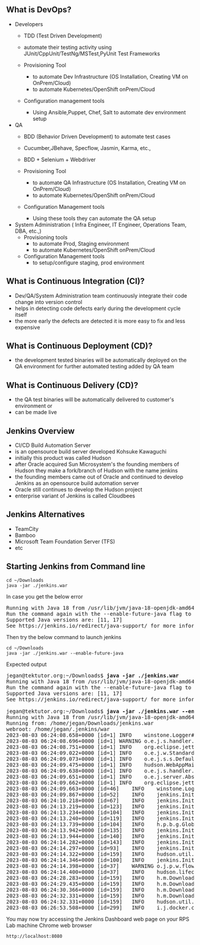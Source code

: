 ## What is DevOps?
- Developers
  - TDD (Test Driven Development) 
  - automate their testing activity using JUnit/CppUnit/TestNg/MSTest,PyUnit Test Frameworks
  - Provisioning Tool
    - to automate Dev Infrastructure (OS Installation, Creating VM on OnPrem/Cloud)
    - to automate Kubernetes/OpenShift onPrem/Cloud
 
  - Configuration management tools
    - Using Ansible,Puppet, Chef, Salt to automate dev environment setup
- QA
  - BDD (Behavior Driven Development) to automate test cases
  - Cucumber,JBehave, Specflow, Jasmin, Karma, etc.,
  - BDD + Selenium + Webdriver
  - Provisioning Tool
    - to automate QA Infrastructure (OS Installation, Creating VM on OnPrem/Cloud)
    - to automate Kubernetes/OpenShift onPrem/Cloud

  - Configuration Management tools
    - Using these tools they can automate the QA setup
- System Administration ( Infra Engineer, IT Engineer, Operations Team, DBA, etc.,)
  - Provisioning tools
    - to automate Prod, Staging environment
    - to automate Kubernetes/OpenShift onPrem/Cloud
  - Configuration Management tools
    - to setup/configure staging, prod environment

## What is Continuous Integration (CI)?
- Dev/QA/System Administration team continuously integrate their code change into version control
- helps in detecting code defects early during the development cycle itself
- the more early the defects are detected it is more easy to fix and less expensive

## What is Continuous Deployment (CD)?
- the development tested binaries will be automatically deployed on the QA environment
  for further automated testing added by QA team

## What is Continuous Delivery (CD)?
- the QA test binaries will be automatically delivered to customer's environment or
- can be made live

## Jenkins Overview
- CI/CD Build Automation Server
- is an opensource build server developed Kohsuke Kawaguchi 
- initially this product was called Hudson
- after Oracle acquired Sun Microsystem's the founding members of Hudson they make a fork/branch
  of Hudson with the name jenkins
- the founding members came out of Oracle and continued to develop Jenkins as an opensource
  build automation server
- Oracle still continues to develop the Hudson project
- enterprise variant of Jenkins is called Cloudbees
  
## Jenkins Alternatives
- TeamCity
- Bamboo
- Microsoft Team Foundation Server (TFS)
- etc

## Starting Jenkins from Command line
```
cd ~/Downloads
java -jar ./jenkins.war
```

In case you get the below error
<pre>
Running with Java 18 from /usr/lib/jvm/java-18-openjdk-amd64, which is not yet fully supported.
Run the command again with the --enable-future-java flag to enable preview support for future Java versions.
Supported Java versions are: [11, 17]
See https://jenkins.io/redirect/java-support/ for more information.
</pre>

Then try the below command to launch jenkins
```
cd ~/Downloads
java -jar ./jenkins.war --enable-future-java
```

Expected output
<pre>
jegan@tektutor.org:~/Downloads$ <b>java -jar ./jenkins.war</b>
Running with Java 18 from /usr/lib/jvm/java-18-openjdk-amd64, which is not yet fully supported.
Run the command again with the --enable-future-java flag to enable preview support for future Java versions.
Supported Java versions are: [11, 17]
See https://jenkins.io/redirect/java-support/ for more information.
  
jegan@tektutor.org:~/Downloads$ <b>java -jar ./jenkins.war --enable-future-java</b>
Running with Java 18 from /usr/lib/jvm/java-18-openjdk-amd64, which is not fully supported. Continuing because --enable-future-java is set. Supported Java versions are: [11, 17]. See https://jenkins.io/redirect/java-support/ for more information.
Running from: /home/jegan/Downloads/jenkins.war
webroot: /home/jegan/.jenkins/war
2023-08-03 06:24:08.658+0000 [id=1]	INFO	winstone.Logger#logInternal: Beginning extraction from war file
2023-08-03 06:24:08.696+0000 [id=1]	WARNING	o.e.j.s.handler.ContextHandler#setContextPath: Empty contextPath
2023-08-03 06:24:08.751+0000 [id=1]	INFO	org.eclipse.jetty.server.Server#doStart: jetty-10.0.13; built: 2022-12-07T20:13:20.134Z; git: 1c2636ea05c0ca8de1ffd6ca7f3a98ac084c766d; jvm 18.0.2-ea+9-Ubuntu-222.04
2023-08-03 06:24:09.022+0000 [id=1]	INFO	o.e.j.w.StandardDescriptorProcessor#visitServlet: NO JSP Support for /, did not find org.eclipse.jetty.jsp.JettyJspServlet
2023-08-03 06:24:09.073+0000 [id=1]	INFO	o.e.j.s.s.DefaultSessionIdManager#doStart: Session workerName=node0
2023-08-03 06:24:09.475+0000 [id=1]	INFO	hudson.WebAppMain#contextInitialized: Jenkins home directory: /home/jegan/.jenkins found at: $user.home/.jenkins
2023-08-03 06:24:09.638+0000 [id=1]	INFO	o.e.j.s.handler.ContextHandler#doStart: Started w.@bc57b40{Jenkins v2.401.1,/,file:///home/jegan/.jenkins/war/,AVAILABLE}{/home/jegan/.jenkins/war}
2023-08-03 06:24:09.651+0000 [id=1]	INFO	o.e.j.server.AbstractConnector#doStart: Started ServerConnector@543e710e{HTTP/1.1, (http/1.1)}{0.0.0.0:8080}
2023-08-03 06:24:09.662+0000 [id=1]	INFO	org.eclipse.jetty.server.Server#doStart: Started Server@120d6fe6{STARTING}[10.0.13,sto=0] @1409ms
2023-08-03 06:24:09.663+0000 [id=46]	INFO	winstone.Logger#logInternal: Winstone Servlet Engine running: controlPort=disabled
2023-08-03 06:24:09.867+0000 [id=52]	INFO	jenkins.InitReactorRunner$1#onAttained: Started initialization
2023-08-03 06:24:10.218+0000 [id=67]	INFO	jenkins.InitReactorRunner$1#onAttained: Listed all plugins
2023-08-03 06:24:13.219+0000 [id=123]	INFO	jenkins.InitReactorRunner$1#onAttained: Prepared all plugins
2023-08-03 06:24:13.234+0000 [id=104]	INFO	jenkins.InitReactorRunner$1#onAttained: Started all plugins
2023-08-03 06:24:13.240+0000 [id=119]	INFO	jenkins.InitReactorRunner$1#onAttained: Augmented all extensions
2023-08-03 06:24:13.739+0000 [id=104]	INFO	h.p.b.g.GlobalTimeOutConfiguration#load: global timeout not set
2023-08-03 06:24:13.942+0000 [id=135]	INFO	jenkins.InitReactorRunner$1#onAttained: System config loaded
2023-08-03 06:24:13.944+0000 [id=140]	INFO	jenkins.InitReactorRunner$1#onAttained: System config adapted
2023-08-03 06:24:14.282+0000 [id=143]	INFO	jenkins.InitReactorRunner$1#onAttained: Loaded all jobs
2023-08-03 06:24:14.297+0000 [id=93]	INFO	jenkins.InitReactorRunner$1#onAttained: Configuration for all jobs updated
2023-08-03 06:24:14.322+0000 [id=159]	INFO	hudson.util.Retrier#start: Attempt #1 to do the action check updates server
2023-08-03 06:24:14.346+0000 [id=100]	INFO	jenkins.InitReactorRunner$1#onAttained: Completed initialization
2023-08-03 06:24:14.398+0000 [id=37]	WARNING	o.j.p.w.flow.FlowExecutionList$1#computeNext: Failed to load Owner[DBChangePipeline/3:null]. Unregistering
2023-08-03 06:24:14.400+0000 [id=37]	INFO	hudson.lifecycle.Lifecycle#onReady: <b>Jenkins is fully up and running</b>
2023-08-03 06:24:28.283+0000 [id=159]	INFO	h.m.DownloadService$Downloadable#load: Obtained the updated data file for hudson.tasks.Maven.MavenInstaller
2023-08-03 06:24:29.435+0000 [id=159]	INFO	h.m.DownloadService$Downloadable#load: Obtained the updated data file for hudson.plugins.gradle.GradleInstaller
2023-08-03 06:24:30.366+0000 [id=159]	INFO	h.m.DownloadService$Downloadable#load: Obtained the updated data file for hudson.tasks.Ant.AntInstaller
2023-08-03 06:24:32.331+0000 [id=159]	INFO	h.m.DownloadService$Downloadable#load: Obtained the updated data file for hudson.tools.JDKInstaller
2023-08-03 06:24:32.331+0000 [id=159]	INFO	hudson.util.Retrier#start: Performed the action check updates server successfully at the attempt #1
2023-08-03 06:26:53.508+0000 [id=299]	INFO	i.j.docker.client.DockerAPI#getOrMakeClient: Cached connection io.jenkins.docker.client.DockerAPI$SharableDockerClient@17d3ea47 to DockerClientParameters{dockerUri='tcp://localhost:4243', credentialsId='null', readTimeoutInMsOrNull=60000, connectTimeoutInMsOrNull=60000}  
</pre>

You may now try accessing the Jenkins Dashboard web page on your RPS Lab machine Chrome web browser
```
http://localhost:8080
```
